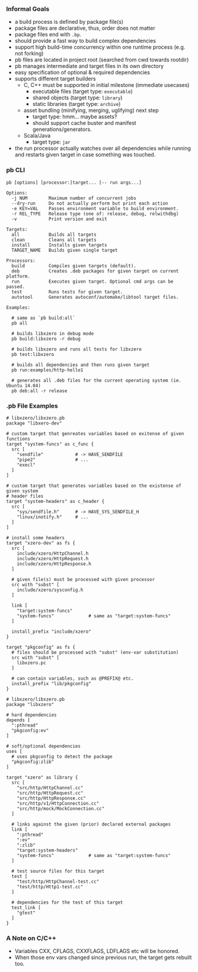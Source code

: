 ### Informal Goals

* a build process is defined by package file(s)
* package files are declarative, thus, order does not matter
* package files end with `.bp`.
* should provide a fast way to build complex dependencies
* support high build-time concurrency within one runtime process (e.g. not forking)
* pb files are located in project root (searched from cwd towards rootdir)
* pb manages intermediate and target files in its own directory
* easy specification of optional & required dependencies
* supports different target builders
  * C, C++ must be supported in initial milestone (immediate usecases)
    * executable files (target type: `executable`)
    * shared objects (target type: `library`)
    * static libraries (target type: `archive`)
  * asset bundling (minifying, merging, uglifying) next step
    * target type: hmm... maybe assets?
    * should support cache buster and manifest generations/generators.
  * Scala/Java
    * target type: `jar`
* the run processor actually watches over all dependencies while running
  and restarts given target in case something was touched.

### pb CLI

```
pb [options] [processor:]target... [-- run args...]

Options:
  -j NUM        Maximum number of concurrent jobs
  --dry-run     Do not actually perform but print each action
  -e KEY=VAL    Passes environment variable to build environment.
  -r REL_TYPE   Release type (one of: release, debug, relwithdbg)
  -v            Print version and exit

Targets:
  all           Builds all targets
  clean         Cleans all targets
  install       Installs given targets
  TARGET_NAME   Builds given single target

Processors:
  build         Compiles given targets (default).
  deb           Creates .deb packages for given target on current platform.
  run           Executes given target. Optional cmd args can be passed.
  test          Runs tests for given target.
  autotool      Generates autoconf/automake/libtool target files.

Examples:

  # same as `pb build:all`
  pb all

  # builds libxzero in debug mode
  pb build:libxzero -r debug

  # builds libxzero and runs all tests for libxzero
  pb test:libxzero

  # builds all dependencies and then runs given target
  pb run:examples/http-hello1

  # generates all .deb files for the current operating system (ie. Ubuntu 14.04)
  pb deb:all -r release
```

### .pb File Examples

```
# libxzero/libxzero.pb
package "libxero-dev"

# custom target that genreates variables based on exitense of given functions
target "system-funcs" as c_func {
  src [
    "sendfile"            # -> HAVE_SENDFILE
    "pipe2"               # ...
    "execl"
  ]
]

# custom target that generates variables based on the existense of given system
# header files
target "system-headers" as c_header {
  src [
    "sys/sendfile.h"      # -> HAVE_SYS_SENDFILE_H
    "linux/inotify.h"     # ...
  ]
]

# install some headers
target "xzero-dev" as fs {
  src [
    include/xzero/HttpChannel.h
    include/xzero/HttpRequest.h
    include/xzero/HttpResponse.h
  ]

  # given file(s) must be processed with given processor
  src with "subst" [
    include/xzero/sysconfig.h
  ]

  link [
    "target:system-funcs"
    "system-funcs"             # same as "target:system-funcs"
  ]

  install_prefix "include/xzero"
}

target "pkgconfig" as fs {
  # files should be processed with "subst" (env-var substitution)
  src with "subst" [
    libxzero.pc
  ]

  # can contain variables, such as @PREFIX@ etc.
  install_prefix "lib/pkgconfig"
}
```

```
# libxzero/libxzero.pb
package "libxzero"

# hard dependencies
depends [
  ":pthread"
  "pkgconfig:ev"
]

# soft/optional dependencies
uses [
  # uses pkgconfig to detect the package
  "pkgconfig:zlib"
]

target "xzero" as library {
  src [
    "src/http/HttpChannel.cc"
    "src/http/HttpRequest.cc"
    "src/http/HttpResponse.cc"
    "src/http/v1/HttpConnection.cc"
    "src/http/mock/MockConnection.cc"
  ]

  # links against the given (prior) declared external packages
  link [
    ":pthread"
    ":ev"
    ":zlib"
    "target:system-headers"
    "system-funcs"             # same as "target:system-funcs"
  ]

  # test source files for this target
  test [
    "test/http/HttpChannel-test.cc"
    "test/http/Http1-test.cc"
  ]

  # dependencies for the test of this target
  test_link [
    "gtest"
  ]
}

```

### A Note on C/C++

* Variables CXX, CFLAGS, CXXFLAGS, LDFLAGS etc will be honored.
* When those env vars changed since previous run, the target gets rebuilt too.






